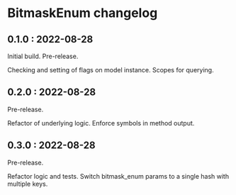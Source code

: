 # BitmaskEnum changelog

## 0.1.0 : 2022-08-28

Initial build. Pre-release.

Checking and setting of flags on model instance.
Scopes for querying.

## 0.2.0 : 2022-08-28

Pre-release.

Refactor of underlying logic. 
Enforce symbols in method output.

## 0.3.0 : 2022-08-28

Pre-release.

Refactor logic and tests.
Switch bitmask_enum params to a single hash with multiple keys.
